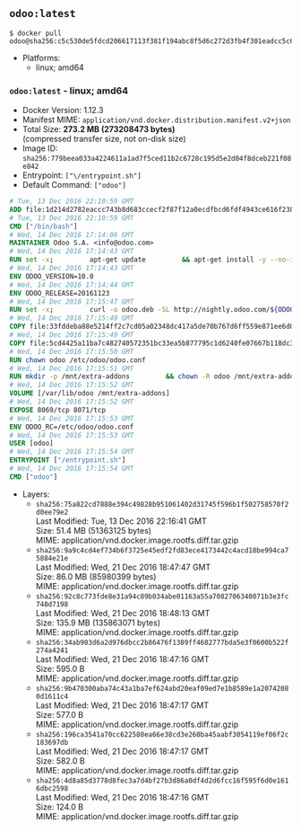 ## `odoo:latest`

```console
$ docker pull odoo@sha256:c5c530de5fdcd206617113f381f194abc8f5d6c272d3fb4f301eadcc5c6985e9
```

-	Platforms:
	-	linux; amd64

### `odoo:latest` - linux; amd64

-	Docker Version: 1.12.3
-	Manifest MIME: `application/vnd.docker.distribution.manifest.v2+json`
-	Total Size: **273.2 MB (273208473 bytes)**  
	(compressed transfer size, not on-disk size)
-	Image ID: `sha256:779beea033a4224611a1ad7f5ced11b2c6728c195d5e2d04f8dceb221f08e842`
-	Entrypoint: `["\/entrypoint.sh"]`
-	Default Command: `["odoo"]`

```dockerfile
# Tue, 13 Dec 2016 22:10:59 GMT
ADD file:1d214d2782eaccc743b8d683ccecf2f87f12a0ecdfbcd6fdf4943ce616f23870 in / 
# Tue, 13 Dec 2016 22:10:59 GMT
CMD ["/bin/bash"]
# Wed, 14 Dec 2016 17:14:06 GMT
MAINTAINER Odoo S.A. <info@odoo.com>
# Wed, 14 Dec 2016 17:14:43 GMT
RUN set -x;         apt-get update         && apt-get install -y --no-install-recommends             ca-certificates             curl             node-less             python-gevent             python-pip             python-pyinotify             python-renderpm             python-support         && curl -o wkhtmltox.deb -SL http://nightly.odoo.com/extra/wkhtmltox-0.12.1.2_linux-jessie-amd64.deb         && echo '40e8b906de658a2221b15e4e8cd82565a47d7ee8 wkhtmltox.deb' | sha1sum -c -         && dpkg --force-depends -i wkhtmltox.deb         && apt-get -y install -f --no-install-recommends         && apt-get purge -y --auto-remove -o APT::AutoRemove::RecommendsImportant=false -o APT::AutoRemove::SuggestsImportant=false npm         && rm -rf /var/lib/apt/lists/* wkhtmltox.deb         && pip install psycogreen==1.0
# Wed, 14 Dec 2016 17:14:43 GMT
ENV ODOO_VERSION=10.0
# Wed, 14 Dec 2016 17:14:44 GMT
ENV ODOO_RELEASE=20161123
# Wed, 14 Dec 2016 17:15:47 GMT
RUN set -x;         curl -o odoo.deb -SL http://nightly.odoo.com/${ODOO_VERSION}/nightly/deb/odoo_${ODOO_VERSION}.${ODOO_RELEASE}_all.deb         && echo '3c9edd6f1b5673c2a87fe65cfa5f404ef5f9c8e7 odoo.deb' | sha1sum -c -         && dpkg --force-depends -i odoo.deb         && apt-get update         && apt-get -y install -f --no-install-recommends         && rm -rf /var/lib/apt/lists/* odoo.deb
# Wed, 14 Dec 2016 17:15:49 GMT
COPY file:33fddeba88e5214ff2c7cd05a02348dc417a5de70b767d6ff559e871ee6d046a in / 
# Wed, 14 Dec 2016 17:15:49 GMT
COPY file:5cd4425a11ba7c482740572351bc33ea5b877795c1d6240fe07667b118dc3740 in /etc/odoo/ 
# Wed, 14 Dec 2016 17:15:50 GMT
RUN chown odoo /etc/odoo/odoo.conf
# Wed, 14 Dec 2016 17:15:51 GMT
RUN mkdir -p /mnt/extra-addons         && chown -R odoo /mnt/extra-addons
# Wed, 14 Dec 2016 17:15:52 GMT
VOLUME [/var/lib/odoo /mnt/extra-addons]
# Wed, 14 Dec 2016 17:15:52 GMT
EXPOSE 8069/tcp 8071/tcp
# Wed, 14 Dec 2016 17:15:53 GMT
ENV ODOO_RC=/etc/odoo/odoo.conf
# Wed, 14 Dec 2016 17:15:53 GMT
USER [odoo]
# Wed, 14 Dec 2016 17:15:54 GMT
ENTRYPOINT ["/entrypoint.sh"]
# Wed, 14 Dec 2016 17:15:54 GMT
CMD ["odoo"]
```

-	Layers:
	-	`sha256:75a822cd7888e394c49828b951061402d31745f596b1f502758570f2d0ee79e2`  
		Last Modified: Tue, 13 Dec 2016 22:16:41 GMT  
		Size: 51.4 MB (51363125 bytes)  
		MIME: application/vnd.docker.image.rootfs.diff.tar.gzip
	-	`sha256:9a9c4cd4ef734b6f3725e45edf2fd83ece4173442c4acd18be994ca75884e21e`  
		Last Modified: Wed, 21 Dec 2016 18:47:47 GMT  
		Size: 86.0 MB (85980399 bytes)  
		MIME: application/vnd.docker.image.rootfs.diff.tar.gzip
	-	`sha256:92c8c773fde8e31a94c89b034abe01163a55a7082706340071b3e3fc748d7198`  
		Last Modified: Wed, 21 Dec 2016 18:48:13 GMT  
		Size: 135.9 MB (135863071 bytes)  
		MIME: application/vnd.docker.image.rootfs.diff.tar.gzip
	-	`sha256:34ab903d6a2d976dbcc2b86476f1389ff4682777bda5e3f0600b522f274a4241`  
		Last Modified: Wed, 21 Dec 2016 18:47:16 GMT  
		Size: 595.0 B  
		MIME: application/vnd.docker.image.rootfs.diff.tar.gzip
	-	`sha256:9b470300aba74c43a1ba7ef624abd20eaf09ed7e1b8589e1a20742080d1611c4`  
		Last Modified: Wed, 21 Dec 2016 18:47:17 GMT  
		Size: 577.0 B  
		MIME: application/vnd.docker.image.rootfs.diff.tar.gzip
	-	`sha256:196ca3541a70cc622580ea66e38cd3e260ba45aabf3054119ef06f2c183697db`  
		Last Modified: Wed, 21 Dec 2016 18:47:17 GMT  
		Size: 582.0 B  
		MIME: application/vnd.docker.image.rootfs.diff.tar.gzip
	-	`sha256:4d8a85d3778d8fec3a7d4bf27b3d86a0df4d2d6fcc16f595f6d0e1616dbc2598`  
		Last Modified: Wed, 21 Dec 2016 18:47:16 GMT  
		Size: 124.0 B  
		MIME: application/vnd.docker.image.rootfs.diff.tar.gzip
